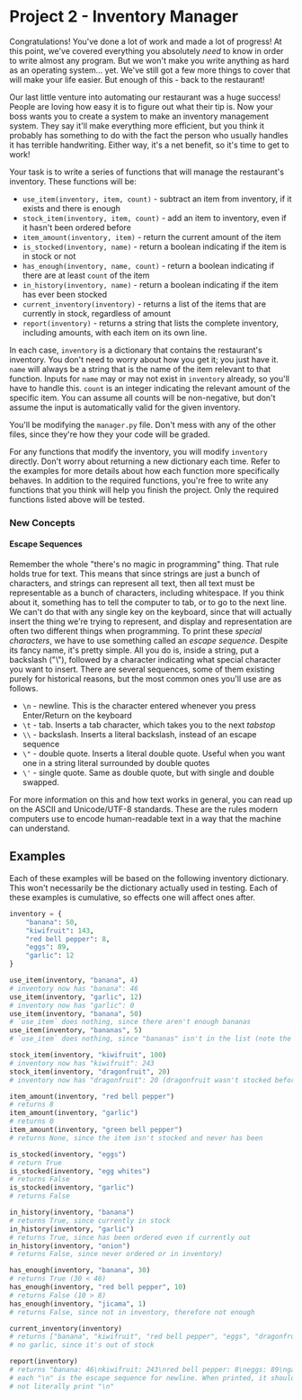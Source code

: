 # Project 2 - Inventory Manager

Congratulations! You've done a lot of work and made a lot of progress! At this point, we've covered everything 
you absolutely *need* to know in order to write almost any program. But we won't make you write anything as hard 
as an operating system... yet. We've still got a few more things to cover that will make your life easier. But 
enough of this - back to the restaurant!

Our last little venture into automating our restaurant was a huge success! People are loving how easy it is to 
figure out what their tip is. Now your boss wants you to create a system to make an inventory management system. 
They say it'll make everything more efficient, but you think it probably has something to do with the fact the 
person who usually handles it has terrible handwriting. Either way, it's a net benefit, so it's time to get to work!

Your task is to write a series of functions that will manage the restaurant's inventory. These functions will be:
- `use_item(inventory, item, count)` - subtract an item from inventory, if it exists and there is enough
- `stock_item(inventory, item, count)` - add an item to inventory, even if it hasn't been ordered before
- `item_amount(inventory, item)` - return the current amount of the item
- `is_stocked(inventory, name)` - return a boolean indicating if the item is in stock or not
- `has_enough(inventory, name, count)` - return a boolean indicating if there are at least `count` of the item
- `in_history(inventory, name)` - return a boolean indicating if the item has ever been stocked
- `current_inventory(inventory)` - returns a list of the items that are currently in stock, regardless of amount
- `report(inventory)` - returns a string that lists the complete inventory, including amounts, with each item on its own line.

In each case, `inventory` is a dictionary that contains the restaurant's inventory. You don't need to worry about 
how you get it; you just have it. `name` will always be a string that is the name of the item relevant to 
that function. Inputs for `name` may or may not exist in `inventory` already, so you'll have to handle this. 
`count` is an integer indicating the relevant amount of the specific item. You can assume all counts will be non-negative, 
but don't assume the input is automatically valid for the given inventory.

You'll be modifying the `manager.py` file. Don't mess with any of the other files, since they're how they 
your code will be graded.

For any functions that modify the inventory, you will modify `inventory` directly. Don't worry about returning a new 
dictionary each time. Refer to the examples for more details about how each function more specifically behaves. In 
addition to the required functions, you're free to write any functions that you think will help you finish the project.
Only the required functions listed above will be tested.


### New Concepts
#### Escape Sequences

Remember the whole "there's no magic in programming" thing. That rule holds true for text. This means that since strings 
are just a bunch of characters, and strings can represent all text, then all text must be representable as a bunch of characters, 
including whitespace. If you think about it, something has to tell the computer to tab, or to go to 
the next line. We can't do that with any single key on the keyboard, since that will actually insert the thing 
we're trying to represent, and display and representation are often two different things when programming. To print these 
*special characters*, we have to use something called an *escape sequence*. Despite its fancy name, it's pretty simple. 
All you do is, inside a string, put a backslash ("\\"), followed by a character indicating what special character you want to insert. 
There are several sequences, some of them existing purely for historical reasons, but the most common ones you'll use are as follows.
- `\n` - newline. This is the character entered whenever you press Enter/Return on the keyboard
- `\t` - tab. Inserts a tab character, which takes you to the next *tabstop*
- `\\` - backslash. Inserts a literal backslash, instead of an escape sequence
- `\"` - double quote. Inserts a literal double quote. Useful when you want one in a string literal surrounded by double quotes
- `\'` - single quote. Same as double quote, but with single and double swapped.

For more information on this and how text works in general, you can read up on the ASCII and Unicode/UTF-8 standards. 
These are the rules modern computers use to encode human-readable text in a way that the machine can understand.

## Examples
Each of these examples will be based on the following inventory dictionary. This won't necessarily be the dictionary 
actually used in testing. Each of these examples is cumulative, so effects one will affect ones after.
```python
inventory = {
    "banana": 50,
    "kiwifruit": 143,
    "red bell pepper": 8,
    "eggs": 89,
    "garlic": 12
}
```

```python
use_item(inventory, "banana", 4)
# inventory now has "banana": 46
use_item(inventory, "garlic", 12)
# inventory now has "garlic": 0
use_item(inventory, "banana", 50)
# `use_item` does nothing, since there aren't enough bananas
use_item(inventory, "bananas", 5)
# `use_item` does nothing, since "bananas" isn't in the list (note the "s")
```

```python
stock_item(inventory, "kiwifruit", 100)
# inventory now has "kiwifruit": 243
stock_item(inventory, "dragonfruit", 20)
# inventory now has "dragonfruit": 20 (dragonfruit wasn't stocked before)
```

```python
item_amount(inventory, "red bell pepper")
# returns 8
item_amount(inventory, "garlic")
# returns 0
item_amount(inventory, "green bell pepper")
# returns None, since the item isn't stocked and never has been
```

```python
is_stocked(inventory, "eggs")
# return True
is_stocked(inventory, "egg whites")
# returns False
is_stocked(inventory, "garlic")
# returns False
```

```python
in_history(inventory, "banana")
# returns True, since currently in stock
in_history(inventory, "garlic")
# returns True, since has been ordered even if currently out
in_history(inventory, "onion")
# returns False, since never ordered or in inventory)
```

```python
has_enough(inventory, "banana", 30)
# returns True (30 < 46)
has_enough(inventory, "red bell pepper", 10)
# returns False (10 > 8)
has_enough(inventory, "jicama", 1)
# returns False, since not in inventory, therefore not enough
```

```python
current_inventory(inventory)
# returns ["banana", "kiwifruit", "red bell pepper", "eggs", "dragonfruit"] (not necessarily in that order)
# no garlic, since it's out of stock
```

```python
report(inventory)
# returns "banana: 46\nkiwifruit: 243\nred bell pepper: 8\neggs: 89\ngarlic: 0\ndragonfruit: 20\n"
# each "\n" is the escape sequence for newline. When printed, it should put a newline, 
# not literally print "\n"
```